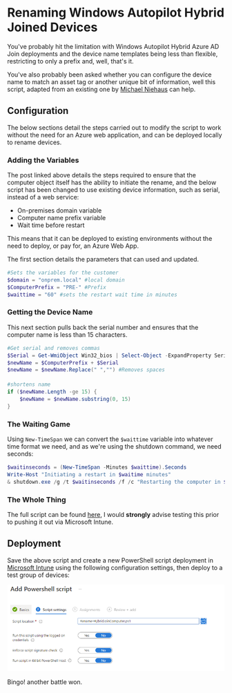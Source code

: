 # Renaming Windows Autopilot Hybrid Joined Devices


You've probably hit the limitation with Windows Autopilot Hybrid Azure AD Join deployments and the device name templates being less than flexible, restricting to only a prefix and, well, that's it.

You've also probably been asked whether you can configure the device name to match an asset tag or another unique bit of information, well this script, adapted from an existing one by [Michael Niehaus](https://oofhours.com/2020/05/19/renaming-autopilot-deployed-hybrid-azure-ad-join-devices/) can help.

## Configuration

The below sections detail the steps carried out to modify the script to work without the need for an Azure web application, and can be deployed locally to rename devices.

### Adding the Variables

The post linked above details the steps required to ensure that the computer object itself has the ability to initiate the rename, and the below script has been changed to use existing device information, such as serial, instead of a web service:

- On-premises domain variable
- Computer name prefix variable
- Wait time before restart

This means that it can be deployed to existing environments without the need to deploy, or pay for, an Azure Web App.

The first section details the parameters that can used and updated.

```powershell
#Sets the variables for the customer
$domain = "onprem.local" #local domain
$ComputerPrefix = "PRE-" #Prefix
$waittime = "60" #sets the restart wait time in minutes
```

### Getting the Device Name

This next section pulls back the serial number and ensures that the computer name is less than 15 characters.

```powershell
#Get serial and removes commas
$Serial = Get-WmiObject Win32_bios | Select-Object -ExpandProperty SerialNumber
$newName = $ComputerPrefix + $Serial
$newName = $newName.Replace(" ","") #Removes spaces

#shortens name
if ($newName.Length -ge 15) {
    $newName = $newName.substring(0, 15)
}
```

### The Waiting Game

Using `New-TimeSpan` we can convert the `$waittime` variable into whatever time format we need, and as we're using the shutdown command, we need seconds:

```powershell
$waitinseconds = (New-TimeSpan -Minutes $waittime).Seconds
Write-Host "Initiating a restart in $waitime minutes"
& shutdown.exe /g /t $waitinseconds /f /c "Restarting the computer in $wait minutes due to a computer name change. Please save your work."
```

### The Whole Thing

The full script can be found [here](https://github.com/ennnbeee/oddsandendpoints-scripts/blob/main/Intune/PlatformScripts/PowerShell/HDJDeviceRename/Invoke-ComputerRename-HDJ.ps1), I would **strongly** advise testing this prior to pushing it out via Microsoft Intune.

## Deployment

Save the above script and create a new PowerShell script deployment in [Microsoft Intune](https://endpoint.microsoft.com/#blade/Microsoft_Intune_DeviceSettings/DevicesWindowsMenu/powershell) using the following configuration settings, then deploy to a test group of devices:

![PowerShell Script](img/computer-name-script.webp "Platform script in Microsoft Intune.")

 Bingo! another battle won.

